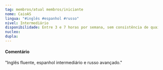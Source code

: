 ```yaml
---
tag: membros/atual membros/iniciante
nome: CaioAS
lingua: "#inglês #espanhol #russo"
nivel: Intermediário
disponibilidade: Entre 3 e 7 horas por semana, sem consistência de quais dias estarão disponíveis.
nucleo: 
dupla: 
---
```


#### Comentário
"Inglês fluente, espanhol intermediário e russo avançado."